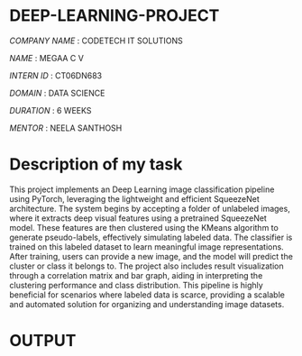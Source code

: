 # DEEP-LEARNING-PROJECT


*COMPANY NAME* : CODETECH IT SOLUTIONS

*NAME*         : MEGAA C V

*INTERN ID*    : CT06DN683

*DOMAIN*       : DATA SCIENCE

*DURATION*     : 6 WEEKS

*MENTOR*       : NEELA SANTHOSH

# Description of my task

This project implements an Deep Learning image classification pipeline using PyTorch, leveraging the lightweight and efficient SqueezeNet architecture. The system begins by accepting a folder of unlabeled images, where it extracts deep visual features using a pretrained SqueezeNet model. These features are then clustered using the KMeans algorithm to generate pseudo-labels, effectively simulating labeled data. The classifier is trained on this labeled dataset to learn meaningful image representations. After training, users can provide a new image, and the model will predict the cluster or class it belongs to. The project also includes result visualization through a correlation matrix and bar graph, aiding in interpreting the clustering performance and class distribution. This pipeline is highly beneficial for scenarios where labeled data is scarce, providing a scalable and automated solution for organizing and understanding image datasets.

# OUTPUT



